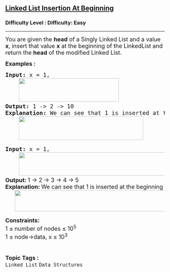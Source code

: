 <h2><a href="https://www.geeksforgeeks.org/problems/linked-list-insertion-at-beginning/1?page=3&category=Linked%20List&difficulty=Easy&sortBy=submissions">Linked List Insertion At Beginning</a></h2><h3>Difficulty Level : Difficulty: Easy</h3><hr><div class="problems_problem_content__Xm_eO"><p><span style="font-size: 18px;">You are given the <strong>head</strong> of a Singly Linked List and a value <strong>x</strong>, insert that value <strong>x</strong> at the beginning of the LinkedList and return the <strong>head</strong> of the modified Linked List.</span></p>
<p><span style="font-size: 18px;"><strong>Examples :</strong></span></p>
<pre><span style="font-size: 18px;"><strong>Input: </strong>x = 1,<br> &nbsp;  <img src="https://media.geeksforgeeks.org/img-practice/prod/addEditProblem/869719/Web/Other/blobid0_1755941514.webp" width="316" height="74">
<strong>Output: </strong>1 -&gt; 2 -&gt; 10<strong>
Explanation: </strong>We can see that 1 is inserted at the beginning of the linked list<strong style="font-family: -apple-system, BlinkMacSystemFont, 'Segoe UI', Roboto, Oxygen, Ubuntu, Cantarell, 'Open Sans', 'Helvetica Neue', sans-serif;">.</strong><strong><br></strong><strong> &nbsp;  <img src="https://media.geeksforgeeks.org/img-practice/prod/addEditProblem/869719/Web/Other/blobid1_1755941529.webp" width="393" height="75"></strong></span></pre>
<pre><span style="font-size: 18px;"><strong>Input:</strong> x = 1,<br> &nbsp;  <img src="https://media.geeksforgeeks.org/img-practice/prod/addEditProblem/869719/Web/Other/blobid2_1755941542.webp" width="465" height="73"><br><strong style="font-family: -apple-system, BlinkMacSystemFont, 'Segoe UI', Roboto, Oxygen, Ubuntu, Cantarell, 'Open Sans', 'Helvetica Neue', sans-serif;">Output: </strong><span style="font-family: -apple-system, BlinkMacSystemFont, 'Segoe UI', Roboto, Oxygen, Ubuntu, Cantarell, 'Open Sans', 'Helvetica Neue', sans-serif;">1 -&gt; 2 -&gt; 3 -&gt; 4 -&gt; 5<br></span><strong style="font-family: -apple-system, BlinkMacSystemFont, 'Segoe UI', Roboto, Oxygen, Ubuntu, Cantarell, 'Open Sans', 'Helvetica Neue', sans-serif;">Explanation: </strong><span style="font-family: -apple-system, BlinkMacSystemFont, 'Segoe UI', Roboto, Oxygen, Ubuntu, Cantarell, 'Open Sans', 'Helvetica Neue', sans-serif;">We can see that 1 is inserted at the beginning of the linked list.</span><strong style="font-family: -apple-system, BlinkMacSystemFont, 'Segoe UI', Roboto, Oxygen, Ubuntu, Cantarell, 'Open Sans', 'Helvetica Neue', sans-serif;"><br> &nbsp; &nbsp; &nbsp; <img src="https://media.geeksforgeeks.org/img-practice/prod/addEditProblem/869719/Web/Other/blobid3_1755941556.webp" width="537" height="67"></strong></span></pre>
<p><span style="font-size: 18px;"><strong>Constraints:</strong><br>1 ≤ number of nodes ≤ 10<sup>5<br></sup>1 ≤ node-&gt;data, x ≤ 10<sup>3</sup><sup><br></sup></span></p></div><br><p><span style=font-size:18px><strong>Topic Tags : </strong><br><code>Linked List</code>&nbsp;<code>Data Structures</code>&nbsp;